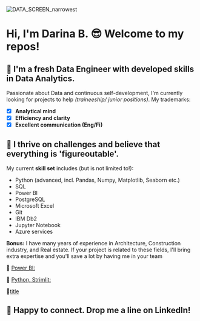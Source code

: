 ![DATA_SCREEN_narrowest](https://github.com/user-attachments/assets/3737f97f-73fa-47e0-b196-6daf96890da7)
# Hi, I'm Darina B. 😎 Welcome to my repos!
## 🤖 I'm a fresh **Data Engineer** with developed skills in **Data Analytics**.

Passionate about Data and continuous self-development, I'm currently looking for projects to help *(traineeship/ junior positions)*.
My trademarks: 
- [x] **Analytical mind**                                 
- [x] **Efficiency and clarity**
- [x] **Excellent communication (Eng/Fi)**
  
## 🤖 I thrive on challenges and believe that everything is 'figureoutable'.
My current **skill set** includes (but is not limited to!):
- Python (advanced, incl. Pandas, Numpy, Matplotlib, Seaborn etc.)
- SQL
- Power BI
- PostgreSQL
- Microsoft Excel
- Git
- IBM Db2
- Jupyter Notebook
- Azure services

**Bonus:** I have many years of experience in Architecture, Construction industry, and Real estate.
If your project is related to these fields, I'll bring extra expertise and you'll save a lot by having me in your team

🔗 [Power BI:](https://www.example.com)

🔗 [Python, Strimlit:](https://www.example.com)

🔗[title](https://www.example.com)
## 🤖 Happy to connect. Drop me a line on LinkedIn!
